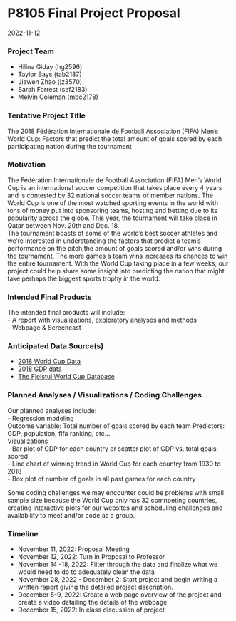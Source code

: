 P8105 Final Project Proposal
================
2022-11-12

### Project Team

- Hilina Giday (hg2596)
- Taylor Bays (tab2187)
- Jiawen Zhao (jz3570)
- Sarah Forrest (sef2183)
- Melvin Coleman (mbc2178)

### Tentative Project Title

The 2018 Fédération Internationale de Football Association (FIFA) Men’s
World Cup: Factors that predict the total amount of goals scored by each
participating nation during the tournament

### Motivation

The Fédération Internationale de Football Association (FIFA) Men’s World
Cup is an international soccer competition that takes place every 4
years and is contested by 32 national soccer teams of member nations.
The World Cup is one of the most watched sporting events in the world
with tons of money put into sponsoring teams, hosting and betting due to
its popularity across the globe. This year, the tournament will take
place in Qatar between Nov. 20th and Dec. 18.  
The tournament boasts of some of the world’s best soccer athletes and
we’re interested in understanding the factors that predict a team’s
performance on the pitch,the amount of goals scored and/or wins during
the tournament. The more games a team wins increases its chances to win
the entire tournament. With the World Cup taking place in a few weeks,
our project could help share some insight into predicting the nation
that might take perhaps the biggest sports trophy in the world.

### Intended Final Products

The intended final products will include:<br> - A report with
visualizations, exploratory analyses and methods <br> - Webpage &
Screencast

### Anticipated Data Source(s)

- [2018 World Cup
  Data](https://www.kaggle.com/datasets/ahmedelnaggar/fifa-worldcup-2018-dataset)
- [2018 GDP
  data](http://data.un.org/Data.aspx?q=GdP&d=SNAAMA&f=grID%3A101%3BcurrID%3AUSD%3BpcFlag%3A1)
- [The Fjelstul World Cup
  Database](https://github.com/jfjelstul/worldcup)

### Planned Analyses / Visualizations / Coding Challenges

Our planned analyses include:<br> - Regression modeling <br> Outcome
variable: Total number of goals scored by each team Predictors: GDP,
population, fifa ranking, etc…<br> Visualizations <br> - Bar plot of GDP
for each country or scatter plot of GDP vs. total goals scored<br> -
Line chart of winning trend in World Cup for each country from 1930 to
2018 <br> - Box plot of number of goals in all past games for each
country <br>

Some coding challenges we may encounter could be problems with small
sample size because the World Cup only has 32 comnpeting countries,
creating interactive plots for our websites and scheduling challenges
and availability to meet and/or code as a group.

### Timeline

- November 11, 2022: Proposal Meeting
- November 12, 2022: Turn in Proposal to Professor
- November 14 -18, 2022: Filter through the data and finalize what we
  would need to do to adequately clean the data
- November 28, 2022 - December 2: Start project and begin writing a
  written report giving the detailed project description.
- December 5-9, 2022: Create a web page overview of the project and
  create a video detailing the details of the webpage.
- December 15, 2022: In class discussion of project
